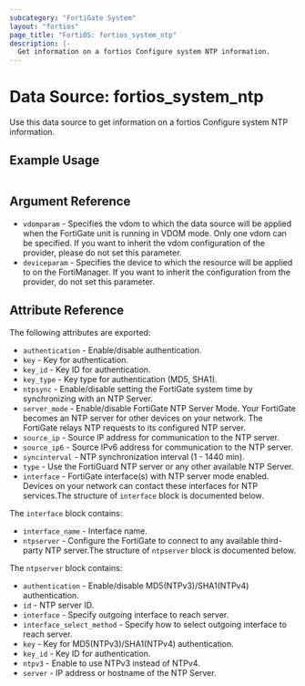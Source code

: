 ```yaml
---
subcategory: "FortiGate System"
layout: "fortios"
page_title: "FortiOS: fortios_system_ntp"
description: |-
  Get information on a fortios Configure system NTP information.
---
```


# Data Source: fortios_system_ntp
Use this data source to get information on a fortios Configure system NTP information.


## Example Usage

```hcl

```

## Argument Reference

* `vdomparam` - Specifies the vdom to which the data source will be applied when the FortiGate unit is running in VDOM mode. Only one vdom can be specified. If you want to inherit the vdom configuration of the provider, please do not set this parameter.
* `deviceparam` - Specifies the device to which the resource will be applied to on the FortiManager. If you want to inherit the configuration from the provider, do not set this parameter.

## Attribute Reference

The following attributes are exported:

* `authentication` - Enable/disable authentication.
* `key` - Key for authentication.
* `key_id` - Key ID for authentication.
* `key_type` - Key type for authentication (MD5, SHA1).
* `ntpsync` - Enable/disable setting the FortiGate system time by synchronizing with an NTP Server.
* `server_mode` - Enable/disable FortiGate NTP Server Mode. Your FortiGate becomes an NTP server for other devices on your network. The FortiGate relays NTP requests to its configured NTP server.
* `source_ip` - Source IP address for communication to the NTP server.
* `source_ip6` - Source IPv6 address for communication to the NTP server.
* `syncinterval` - NTP synchronization interval (1 - 1440 min).
* `type` - Use the FortiGuard NTP server or any other available NTP Server.
* `interface` - FortiGate interface(s) with NTP server mode enabled. Devices on your network can contact these interfaces for NTP services.The structure of `interface` block is documented below.

The `interface` block contains:

* `interface_name` - Interface name.
* `ntpserver` - Configure the FortiGate to connect to any available third-party NTP server.The structure of `ntpserver` block is documented below.

The `ntpserver` block contains:

* `authentication` - Enable/disable MD5(NTPv3)/SHA1(NTPv4) authentication.
* `id` - NTP server ID.
* `interface` - Specify outgoing interface to reach server.
* `interface_select_method` - Specify how to select outgoing interface to reach server.
* `key` - Key for MD5(NTPv3)/SHA1(NTPv4) authentication.
* `key_id` - Key ID for authentication.
* `ntpv3` - Enable to use NTPv3 instead of NTPv4.
* `server` - IP address or hostname of the NTP Server.
